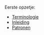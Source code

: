 Eerste opzetje:

- [Terminologie](terminologie.md)
- [Inleiding](Inleiding.md)
- [Patronen](patronen.md)
